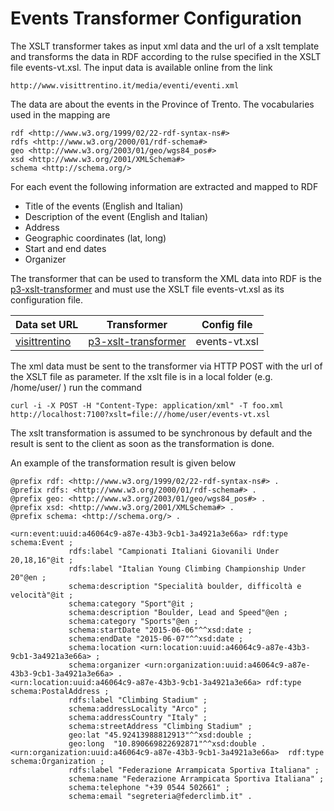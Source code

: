 Events Transformer Configuration
==========================================

The XSLT transformer takes as input xml data and the url of a xslt template and transforms the data in RDF according to the rulse specified in the XSLT file events-vt.xsl. The input data is available online from the link

    http://www.visittrentino.it/media/eventi/eventi.xml

The data are about the events in the Province of Trento. The vocabularies used in the mapping are  

    rdf <http://www.w3.org/1999/02/22-rdf-syntax-ns#>
    rdfs <http://www.w3.org/2000/01/rdf-schema#>  
    geo <http://www.w3.org/2003/01/geo/wgs84_pos#>
    xsd <http://www.w3.org/2001/XMLSchema#>  
    schema <http://schema.org/>

For each event the following information are extracted and mapped to RDF  
- Title of the events (English and Italian)  
- Description of the event (English and Italian)  
- Address  
- Geographic coordinates (lat, long)  
- Start and end dates  
- Organizer

The transformer that can be used to transform the XML data into RDF is the [p3-xslt-transformer](https://github.com/fusepoolP3/p3-xslt-transformer) and must use the XSLT file events-vt.xsl as its configuration file.

| Data set URL                                       | Transformer       | Config file     |  
|----------------------------------------------------|-------------------|-----------------|  
| [visittrentino](http://www.visittrentino.it/media/eventi/eventi.xml) |[p3-xslt-transformer](https://github.com/fusepoolP3/p3-xslt-transformer)|events-vt.xsl|  


The xml data must be sent to the transformer via HTTP POST with the url of the XSLT file as parameter. If the xslt file is in a local folder (e.g. /home/user/ ) run the command  

    curl -i -X POST -H "Content-Type: application/xml" -T foo.xml http://localhost:7100?xslt=file:///home/user/events-vt.xsl

The xslt transformation is assumed to be synchronous by default and the result is sent to the client as soon as the transformation is done.

An example of the transformation result is given below  

    @prefix rdf: <http://www.w3.org/1999/02/22-rdf-syntax-ns#> .
    @prefix rdfs: <http://www.w3.org/2000/01/rdf-schema#> .
    @prefix geo: <http://www.w3.org/2003/01/geo/wgs84_pos#> .
    @prefix xsd: <http://www.w3.org/2001/XMLSchema#> .
    @prefix schema: <http://schema.org/> .

    <urn:event:uuid:a46064c9-a87e-43b3-9cb1-3a4921a3e66a> rdf:type schema:Event ;
                 rdfs:label "Campionati Italiani Giovanili Under 20,18,16"@it ;
                 rdfs:label "Italian Young Climbing Championship Under 20"@en ;
                 schema:description "Specialità boulder, difficoltà e velocità"@it ;
                 schema:category "Sport"@it ;
                 schema:description "Boulder, Lead and Speed"@en ;
                 schema:category "Sports"@en ;
                 schema:startDate "2015-06-06"^^xsd:date ;
                 schema:endDate "2015-06-07"^^xsd:date ;
                 schema:location <urn:location:uuid:a46064c9-a87e-43b3-9cb1-3a4921a3e66a> ;
                 schema:organizer <urn:organization:uuid:a46064c9-a87e-43b3-9cb1-3a4921a3e66a> .
    <urn:location:uuid:a46064c9-a87e-43b3-9cb1-3a4921a3e66a> rdf:type schema:PostalAddress ;
                 rdfs:label "Climbing Stadium" ;
                 schema:addressLocality "Arco" ;
                 schema:addressCountry "Italy" ;
                 schema:streetAddress "Climbing Stadium" ;
                 geo:lat "45.92413988812913"^^xsd:double ;
                 geo:long  "10.890669822692871"^^xsd:double .
    <urn:organization:uuid:a46064c9-a87e-43b3-9cb1-3a4921a3e66a>  rdf:type schema:Organization ;
                 rdfs:label "Federazione Arrampicata Sportiva Italiana" ;
                 schema:name "Federazione Arrampicata Sportiva Italiana" ;
                 schema:telephone "+39 0544 502661" ;
                 schema:email "segreteria@federclimb.it" .
